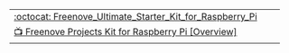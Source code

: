 


| | | |
|-|-|-|
| [:octocat: Freenove_Ultimate_Starter_Kit_for_Raspberry_Pi](https://github.com/Freenove/Freenove_Ultimate_Starter_Kit_for_Raspberry_Pi) | | |
| [:tv: Freenove Projects Kit for Raspberry Pi [Overview]](https://www.youtube.com/watch?v=mx_lC_mLy8I) | | |
